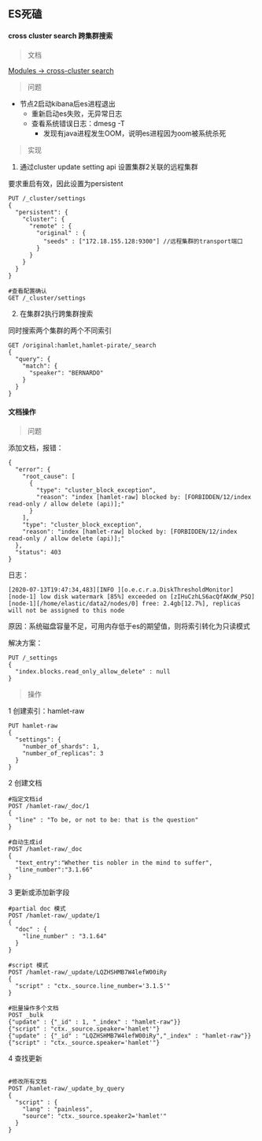 ## ES死磕

#### cross cluster search 跨集群搜索

> 文档

[Modules -> cross-cluster search](https://www.elastic.co/guide/en/elasticsearch/reference/7.2/modules-cross-cluster-search.html)

> 问题

* 节点2启动kibana后es进程退出
    * 重新启动es失败，无异常日志
    * 查看系统错误日志：dmesg -T
        * 发现有java进程发生OOM，说明es进程因为oom被系统杀死

> 实现

1. 通过cluster update setting api 设置集群2关联的远程集群

要求重启有效，因此设置为persistent

```
PUT /_cluster/settings
{
  "persistent": {
    "cluster": {
      "remote" : {
        "original" : {
          "seeds" : ["172.18.155.128:9300"] //远程集群的transport端口
        }
      }
    }
  }
}

#查看配置确认
GET /_cluster/settings

```

2. 在集群2执行跨集群搜索

同时搜索两个集群的两个不同索引

```
GET /original:hamlet,hamlet-pirate/_search
{
  "query": {
    "match": {
      "speaker": "BERNARDO" 
    }
  } 
}

```

#### 文档操作

> 问题

添加文档，报错：

```
{
  "error": {
    "root_cause": [
      {
        "type": "cluster_block_exception",
        "reason": "index [hamlet-raw] blocked by: [FORBIDDEN/12/index read-only / allow delete (api)];"
      }
    ],
    "type": "cluster_block_exception",
    "reason": "index [hamlet-raw] blocked by: [FORBIDDEN/12/index read-only / allow delete (api)];"
  },
  "status": 403
}

```

日志：

```
[2020-07-13T19:47:34,483][INFO ][o.e.c.r.a.DiskThresholdMonitor] [node-1] low disk watermark [85%] exceeded on [zIHuCzhLS6acQfAKdW_PSQ][node-1][/home/elastic/data2/nodes/0] free: 2.4gb[12.7%], replicas will not be assigned to this node

```

原因：系统磁盘容量不足，可用内存低于es的期望值，则将索引转化为只读模式

解决方案：

```
PUT /_settings
{
  "index.blocks.read_only_allow_delete" : null
}

``` 

> 操作

1 创建索引：hamlet-raw

```
PUT hamlet-raw
{
  "settings": {
    "number_of_shards": 1, 
    "number_of_replicas": 3
  }
}

```

2 创建文档

```
#指定文档id
POST /hamlet-raw/_doc/1
{
  "line" : "To be, or not to be: that is the question"
}

#自动生成id
POST /hamlet-raw/_doc
{
  "text_entry":"Whether tis nobler in the mind to suffer",
  "line_number":"3.1.66"
}
```

3 更新或添加新字段

```
#partial doc 模式
POST /hamlet-raw/_update/1
{
  "doc" : {
    "line_number" : "3.1.64"  
  }
}

#script 模式
POST /hamlet-raw/_update/LQZHSHMB7W4lefW00iRy 
{
  "script" : "ctx._source.line_number='3.1.5'"
}

#批量操作多个文档
POST _bulk
{"update" : {"_id" : 1, "_index" : "hamlet-raw"}}
{"script" : "ctx._source.speaker='hamlet'"}
{"update" : {"_id" : "LQZHSHMB7W4lefW00iRy","_index" : "hamlet-raw"}}
{"script" : "ctx._source.speaker='hamlet'"}

```

4 查找更新

```

#修改所有文档
POST /hamlet-raw/_update_by_query
{
  "script" : {
    "lang" : "painless",
    "source": "ctx._source.speaker2='hamlet'"
  }
}

```




